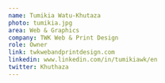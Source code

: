```yaml
---
name: Tumikia Watu-Khutaza
photo: tumikia.jpg
area: Web & Graphics
company: TWK Web & Print Design
role: Owner
link: twkwebandprintdesign.com
linkedin: www.linkedin.com/in/tumikiawk/en
twitter: Khuthaza
---
```


